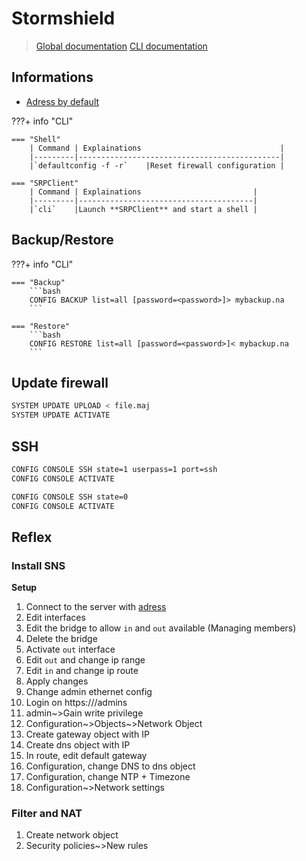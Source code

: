 # Stormshield

> [Global documentation](https://documentation.stormshield.eu/HOME/Content/Website_Topics/Root-HomePage-FR.htm)
> [CLI documentation](https://documentation.stormshield.eu/SNS/v4/fr/Content/PDF/SNS-TechnicalNotes/sns-fr-configuration_de_base_cli_note_technique.pdf)

## Informations

- [Adress by default](https://10.0.0.254/admin)

???+ info "CLI"

    === "Shell"
        | Command | Explainations                               |
        |---------|---------------------------------------------|
        |`defaultconfig -f -r`    |Reset firewall configuration |

    === "SRPClient"
        | Command | Explainations                         |
        |---------|---------------------------------------|
        |`cli`    |Launch **SRPClient** and start a shell |

## Backup/Restore

???+ info "CLI"

    === "Backup"
        ```bash
        CONFIG BACKUP list=all [password=<password>]> mybackup.na
        ```

    === "Restore"
        ```bash
        CONFIG RESTORE list=all [password=<password>]< mybackup.na
        ```

## Update firewall

```bash
SYSTEM UPDATE UPLOAD < file.maj
SYSTEM UPDATE ACTIVATE
```

## SSH

```bash
CONFIG CONSOLE SSH state=1 userpass=1 port=ssh
CONFIG CONSOLE ACTIVATE

CONFIG CONSOLE SSH state=0
CONFIG CONSOLE ACTIVATE
```

## Reflex

### Install SNS

**Setup**
1. Connect to the server with [adress](https://10.0.0.254/admin)
2. Edit interfaces
3. Edit the bridge to allow `in` and `out` available (Managing members)
4. Delete the bridge
5. Activate `out` interface
6. Edit `out` and change ip range
7. Edit `in` and change ip route
8. Apply changes
9. Change admin ethernet config
10. Login on https://<newIp>/admins
11. admin~>Gain write privilege
12. Configuration~>Objects~>Network Object
13. Create gateway object with IP
14. Create dns object with IP
15. In route, edit default gateway
16. Configuration, change DNS to dns object
17. Configuration, change NTP + Timezone
18. Configuration~>Network settings

### Filter and NAT

1. Create network object
2. Security policies~>New rules

